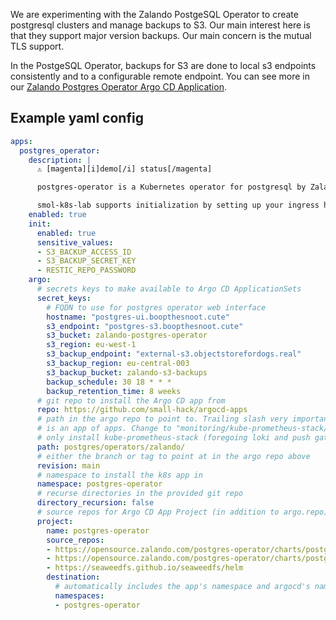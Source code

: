 We are experimenting with the Zalando PostgeSQL Operator to create postgresql clusters and manage backups to S3. Our main interest here is that they support major version backups. Our main concern is the mutual TLS support.

In the PostgeSQL Operator, backups for S3 are done to local s3 endpoints consistently and to a configurable remote endpoint. You can see more in our [Zalando Postgres Operator Argo CD Application](https://github.com/small-hack/argocd-apps/tree/main/postgres/operators/zalando).

## Example yaml config

```yaml
apps:
  postgres_operator:
    description: |
      ⚠️ [magenta][i]demo[/i] status[/magenta]

      postgres-operator is a Kubernetes operator for postgresql by Zalando.

      smol-k8s-lab supports initialization by setting up your ingress hostnames, and then also creating a local s3 endpoint exclusively for backups with and additional configurable endpoint for backups to an external s3
    enabled: true
    init:
      enabled: true
      sensitive_values:
      - S3_BACKUP_ACCESS_ID
      - S3_BACKUP_SECRET_KEY
      - RESTIC_REPO_PASSWORD
    argo:
      # secrets keys to make available to Argo CD ApplicationSets
      secret_keys:
        # FQDN to use for postgres operator web interface
        hostname: "postgres-ui.boopthesnoot.cute"
        s3_endpoint: "postgres-s3.boopthesnoot.cute"
        s3_bucket: zalando-postgres-operator
        s3_region: eu-west-1
        s3_backup_endpoint: "external-s3.objectstorefordogs.real"
        s3_backup_region: eu-central-003
        s3_backup_bucket: zalando-s3-backups
        backup_schedule: 30 18 * * *
        backup_retention_time: 8 weeks
      # git repo to install the Argo CD app from
      repo: https://github.com/small-hack/argocd-apps
      # path in the argo repo to point to. Trailing slash very important! This
      # is an app of apps. Change to "monitoring/kube-prometheus-stack/" to
      # only install kube-prometheus-stack (foregoing loki and push gateway)
      path: postgres/operators/zalando/
      # either the branch or tag to point at in the argo repo above
      revision: main
      # namespace to install the k8s app in
      namespace: postgres-operator
      # recurse directories in the provided git repo
      directory_recursion: false
      # source repos for Argo CD App Project (in addition to argo.repo)
      project:
        name: postgres-operator
        source_repos:
        - https://opensource.zalando.com/postgres-operator/charts/postgres-operator
        - https://opensource.zalando.com/postgres-operator/charts/postgres-operator-ui
        - https://seaweedfs.github.io/seaweedfs/helm
        destination:
          # automatically includes the app's namespace and argocd's namespace
          namespaces:
          - postgres-operator
```
